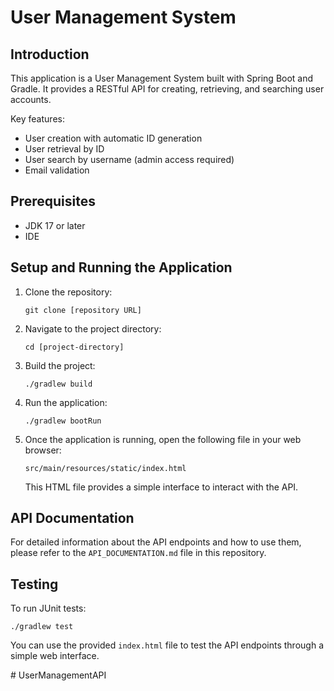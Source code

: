 # User Management System

## Introduction

This application is a User Management System built with Spring Boot and Gradle. It provides a RESTful API for creating, retrieving, and searching user accounts.

Key features:
- User creation with automatic ID generation
- User retrieval by ID
- User search by username (admin access required)
- Email validation

## Prerequisites

- JDK 17 or later
- IDE

## Setup and Running the Application

1. Clone the repository:
   ```
   git clone [repository URL]
   ```

2. Navigate to the project directory:
   ```
   cd [project-directory]
   ```

3. Build the project:
   ```
   ./gradlew build
   ```

4. Run the application:
   ```
   ./gradlew bootRun
   ```

5. Once the application is running, open the following file in your web browser:
   ```
   src/main/resources/static/index.html
   ```
   This HTML file provides a simple interface to interact with the API.

## API Documentation

For detailed information about the API endpoints and how to use them, please refer to the `API_DOCUMENTATION.md` file in this repository.

## Testing

To run JUnit tests:
```
./gradlew test
```

You can use the provided `index.html` file to test the API endpoints through a simple web interface.

#   U s e r M a n a g e m e n t A P I  
 